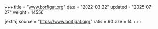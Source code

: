 +++
title = "www.borfigat.org"
date = "2022-03-22"
updated = "2025-07-27"
weight = 14556

[extra]
source = "https://www.borfigat.org/"
ratio = 90
size = 14
+++

